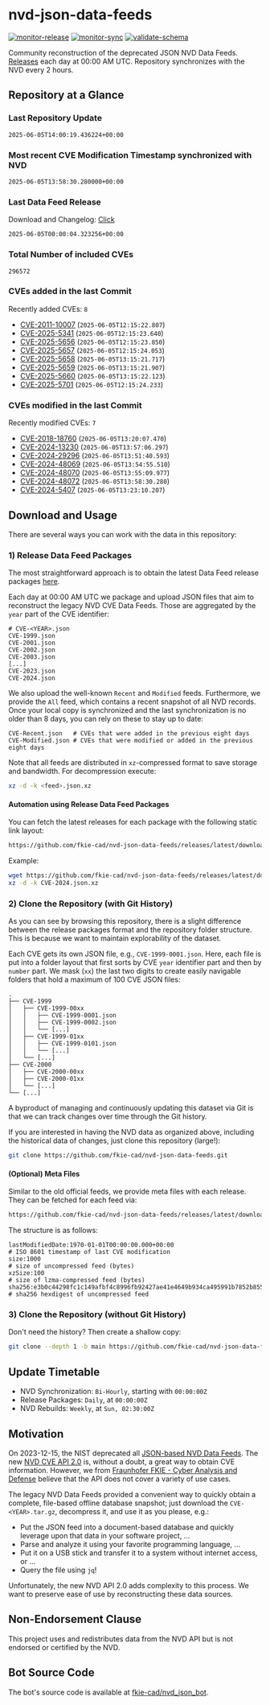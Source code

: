 # nvd-json-data-feeds

[![monitor-release](https://github.com/fkie-cad/nvd-json-data-feeds/actions/workflows/monitor_release.yml/badge.svg)](https://github.com/fkie-cad/nvd-json-data-feeds/actions/workflows/monitor_release.yml)
[![monitor-sync](https://github.com/fkie-cad/nvd-json-data-feeds/actions/workflows/monitor_sync.yml/badge.svg)](https://github.com/fkie-cad/nvd-json-data-feeds/actions/workflows/monitor_sync.yml)
[![validate-schema](https://github.com/fkie-cad/nvd-json-data-feeds/actions/workflows/validate_schema.yml/badge.svg)](https://github.com/fkie-cad/nvd-json-data-feeds/actions/workflows/validate_schema.yml)

Community reconstruction of the deprecated JSON NVD Data Feeds.
[Releases](https://github.com/fkie-cad/nvd-json-data-feeds/releases/latest) each day at 00:00 AM UTC.
Repository synchronizes with the NVD every 2 hours.

## Repository at a Glance

### Last Repository Update

```plain
2025-06-05T14:00:19.436224+00:00
```

### Most recent CVE Modification Timestamp synchronized with NVD

```plain
2025-06-05T13:58:30.280000+00:00
```

### Last Data Feed Release

Download and Changelog: [Click](https://github.com/fkie-cad/nvd-json-data-feeds/releases/latest)

```plain
2025-06-05T00:00:04.323256+00:00
```

### Total Number of included CVEs

```plain
296572
```

### CVEs added in the last Commit

Recently added CVEs: `8`

- [CVE-2011-10007](CVE-2011/CVE-2011-100xx/CVE-2011-10007.json) (`2025-06-05T12:15:22.807`)
- [CVE-2025-5341](CVE-2025/CVE-2025-53xx/CVE-2025-5341.json) (`2025-06-05T12:15:23.640`)
- [CVE-2025-5656](CVE-2025/CVE-2025-56xx/CVE-2025-5656.json) (`2025-06-05T12:15:23.850`)
- [CVE-2025-5657](CVE-2025/CVE-2025-56xx/CVE-2025-5657.json) (`2025-06-05T12:15:24.053`)
- [CVE-2025-5658](CVE-2025/CVE-2025-56xx/CVE-2025-5658.json) (`2025-06-05T13:15:21.717`)
- [CVE-2025-5659](CVE-2025/CVE-2025-56xx/CVE-2025-5659.json) (`2025-06-05T13:15:21.907`)
- [CVE-2025-5660](CVE-2025/CVE-2025-56xx/CVE-2025-5660.json) (`2025-06-05T13:15:22.123`)
- [CVE-2025-5701](CVE-2025/CVE-2025-57xx/CVE-2025-5701.json) (`2025-06-05T12:15:24.233`)


### CVEs modified in the last Commit

Recently modified CVEs: `7`

- [CVE-2018-18760](CVE-2018/CVE-2018-187xx/CVE-2018-18760.json) (`2025-06-05T13:20:07.470`)
- [CVE-2024-13230](CVE-2024/CVE-2024-132xx/CVE-2024-13230.json) (`2025-06-05T13:57:06.297`)
- [CVE-2024-29296](CVE-2024/CVE-2024-292xx/CVE-2024-29296.json) (`2025-06-05T13:51:40.593`)
- [CVE-2024-48069](CVE-2024/CVE-2024-480xx/CVE-2024-48069.json) (`2025-06-05T13:54:55.510`)
- [CVE-2024-48070](CVE-2024/CVE-2024-480xx/CVE-2024-48070.json) (`2025-06-05T13:55:09.977`)
- [CVE-2024-48072](CVE-2024/CVE-2024-480xx/CVE-2024-48072.json) (`2025-06-05T13:58:30.280`)
- [CVE-2024-5407](CVE-2024/CVE-2024-54xx/CVE-2024-5407.json) (`2025-06-05T13:23:10.207`)


## Download and Usage

There are several ways you can work with the data in this repository:

### 1) Release Data Feed Packages

The most straightforward approach is to obtain the latest Data Feed release packages [here](https://github.com/fkie-cad/nvd-json-data-feeds/releases/latest).

Each day at 00:00 AM UTC we package and upload JSON files that aim to reconstruct the legacy NVD CVE Data Feeds.
Those are aggregated by the `year` part of the CVE identifier:

```
# CVE-<YEAR>.json
CVE-1999.json
CVE-2001.json
CVE-2002.json
CVE-2003.json
[...]
CVE-2023.json
CVE-2024.json
```

We also upload the well-known `Recent` and `Modified` feeds.
Furthermore, we provide the `All` feed, which contains a recent snapshot of all NVD records.
Once your local copy is synchronized and the last synchronization is no older than 8 days, you can rely on these to stay up to date:

```plain
CVE-Recent.json   # CVEs that were added in the previous eight days
CVE-Modified.json # CVEs that were modified or added in the previous eight days
```

Note that all feeds are distributed in `xz`-compressed format to save storage and bandwidth.
For decompression execute:

```sh
xz -d -k <feed>.json.xz
```

#### Automation using Release Data Feed Packages

You can fetch the latest releases for each package with the following static link layout:

```sh
https://github.com/fkie-cad/nvd-json-data-feeds/releases/latest/download/CVE-<YEAR>.json.xz
```

Example:

```sh
wget https://github.com/fkie-cad/nvd-json-data-feeds/releases/latest/download/CVE-2024.json.xz
xz -d -k CVE-2024.json.xz
```

### 2) Clone the Repository (with Git History)

As you can see by browsing this repository, there is a slight difference between the release packages format and the repository folder structure.
This is because we want to maintain explorability of the dataset.

Each CVE gets its own JSON file, e.g., `CVE-1999-0001.json`.
Here, each file is put into a folder layout that first sorts by CVE `year` identifier part and then by `number` part.
We mask (`xx`) the last two digits to create easily navigable folders that hold a maximum of 100 CVE JSON files:

```plain
.
├── CVE-1999
│   ├── CVE-1999-00xx
│   │   ├── CVE-1999-0001.json
│   │   ├── CVE-1999-0002.json
│   │   └── [...]
│   ├── CVE-1999-01xx
│   │   ├── CVE-1999-0101.json
│   │   └── [...]
│   └── [...]
├── CVE-2000
│   ├── CVE-2000-00xx
│   ├── CVE-2000-01xx
│   └── [...]
└── [...]
```

A byproduct of managing and continuously updating this dataset via Git is that we can track changes over time through the Git history.

If you are interested in having the NVD data as organized above, including the historical data of changes, just clone this repository (large!):

```sh
git clone https://github.com/fkie-cad/nvd-json-data-feeds.git
```

#### (Optional) Meta Files

Similar to the old official feeds, we provide meta files with each release. They can be fetched for each feed via:

```sh
https://github.com/fkie-cad/nvd-json-data-feeds/releases/latest/download/CVE-<YEAR>.meta
```

The structure is as follows:

```plain
lastModifiedDate:1970-01-01T00:00:00.000+00:00                          # ISO 8601 timestamp of last CVE modification
size:1000                                                               # size of uncompressed feed (bytes)
xzSize:100                                                              # size of lzma-compressed feed (bytes)
sha256:e3b0c44298fc1c149afbf4c8996fb92427ae41e4649b934ca495991b7852b855 # sha256 hexdigest of uncompressed feed
```

### 3) Clone the Repository (without Git History)

Don't need the history? Then create a shallow copy:

```sh
git clone --depth 1 -b main https://github.com/fkie-cad/nvd-json-data-feeds.git
```


## Update Timetable

* NVD Synchronization: `Bi-Hourly`, starting with `00:00:00Z`
* Release Packages: `Daily`, at `00:00:00Z`
* NVD Rebuilds: `Weekly`, at `Sun, 02:30:00Z`


## Motivation

On 2023-12-15, the NIST deprecated all [JSON-based NVD Data Feeds](https://nvd.nist.gov/vuln/data-feeds#divRetirementBanner-1).
The new [NVD CVE API 2.0](https://nvd.nist.gov/developers/vulnerabilities) is, without a doubt, a great way to obtain CVE information.
However, we from [Fraunhofer FKIE - Cyber Analysis and Defense](https://www.fkie.fraunhofer.de/en/departments/cad.html) believe that the API does not cover a variety of use cases.

The legacy NVD Data Feeds provided a convenient way to quickly obtain a complete, file-based offline database snapshot; just download the `CVE-<YEAR>.tar.gz`, decompress it, and use it as you please, e.g.:

- Put the JSON feed into a document-based database and quickly leverage upon that data in your software project, ...
- Parse and analyze it using your favorite programming language, ...
- Put it on a USB stick and transfer it to a system without internet access, or ...
- Query the file using `jq`!

Unfortunately, the new NVD API 2.0 adds complexity to this process.
We want to preserve ease of use by reconstructing these data sources.

## Non-Endorsement Clause

This project uses and redistributes data from the NVD API but is not endorsed or certified by the NVD.

## Bot Source Code

The bot's source code is available at [fkie-cad/nvd\_json\_bot](https://github.com/fkie-cad/nvd_json_bot).